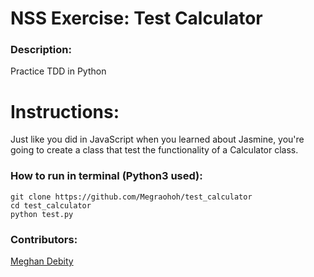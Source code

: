 # NSS Exercise: Test Calculator

### Description:
Practice TDD in Python

# Instructions:

Just like you did in JavaScript when you learned about Jasmine, you're going to create a class that test the functionality of a Calculator class.

### How to run in terminal (Python3 used):
```
git clone https://github.com/Megraohoh/test_calculator
cd test_calculator
python test.py

```

### Contributors:
[Meghan Debity](https://github.com/Megraohoh)
